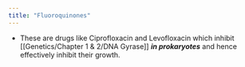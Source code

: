```yaml
---
title: "Fluoroquinones"
---
```

- These are drugs like Ciprofloxacin and Levofloxacin which inhibit [[Genetics/Chapter 1 & 2/DNA Gyrase]] ***in prokaryotes*** and hence effectively inhibit their growth.